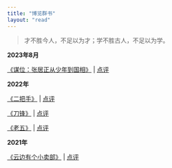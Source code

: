 ```yaml
---
title: "博览群书"
layout: "read"
--- 
```


> 才不胜今人，不足以为才；学不胜古人，不足以为学。

**2023年8月**

[《谋位：张居正从少年到国相》](https://weread.qq.com/web/bookDetail/8c5327c0524f2c8c5208639) | [点评](#)

**2022年**

[《二把手》](https://weread.qq.com/web/bookDetail/aac32cb0813ab6e11g01388e) | [点评](https://weread.qq.com/web/review/detail/356072543_7BjdgwDbC)

[《刀锋》](https://weread.qq.com/web/bookDetail/41f3285071db384b41fae8e) | [点评](https://weread.qq.com/web/review/detail/356072543_7Ba7nsRsU)

[《老五》](https://weread.qq.com/web/bookDetail/5d332e10729dc7435d342f5) | [点评](https://weread.qq.com/web/review/detail/356072543_7B9b4mwUb)

**2021年**

[《云边有个小卖部》](https://weread.qq.com/web/bookDetail/bab32a3071628416babd854) | [点评](https://weread.qq.com/web/review/detail/356072543_7sqi0rEwi)
